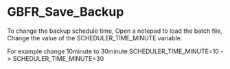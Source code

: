 # GBFR_Save_Backup
To change the backup schedule time,
Open a notepad to load the batch file,
Change the value of the SCHEDULER_TIME_MINUTE variable.

For example change 10minute to 30minute
SCHEDULER_TIME_MINUTE=10 -> SCHEDULER_TIME_MINUTE=30
